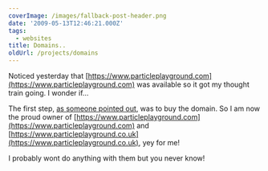 ```yaml
---
coverImage: /images/fallback-post-header.png
date: '2009-05-13T12:46:21.000Z'
tags:
  - websites
title: Domains..
oldUrl: /projects/domains
---
```


Noticed yesterday that [https://www.particleplayground.com](https://www.particleplayground.com) was available so it got my thought train going. I wonder if...

<!-- more -->

The first step, [as someone pointed out](https://www.twitter.com/6t8), was to buy the domain. So I am now the proud owner of [https://www.particleplayground.com](https://www.particleplayground.com) and [https://www.particleplayground.co.uk](https://www.particleplayground.co.uk), yey for me!

I probably wont do anything with them but you never know!
